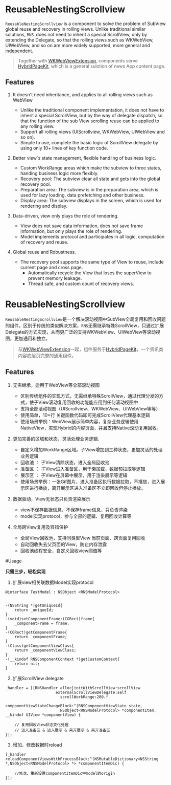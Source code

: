 # ReusableNestingScrollview

`ReusableNestingScrollview` is a component to solve the problem of SubView global reuse and recovery in rolling views. Unlike traditional similar solutions, `RNS `does not need to inherit a special ScrollView, only by extending the Delegate, so that the rolling views such as WKWebView, UIWebView, and so on are more widely supported, more general and independent. 

> Together with [WKWebViewExtension](https://github.com/dequan1331/WKWebViewExtension), components serve [HybridPageKit](https://github.com/dequan1331/HybridPageKit), which is a general sulotion of news App content page.


##	Features
1.	It doesn't need inheritance, and applies to all rolling views such as WebView
	*	Unlike the traditional component implementation, it does not have to inherit a special ScrollView, but by the way of delegate dispatch, so that the function of the sub View scrolling reuse can be applied to any rolling view.
	* Support all rolling views (UIScrollview, WKWebView, UIWebView and so on).
	* Simple to use, complete the basic logic of ScrollView delegate by using only 10+ lines of key function code.

2.	Better view`s state management, flexible handling of business logic.
	*	Custom WorkRange areas which make the subview to three states, handing business logic more flexibly.
	* 	Recovery pool: The subview clear all state and gets into the global recovery pool.
	* 	Preparation area: The subview is in the preparation area, which is used for lazy loading, data prefetching and other business.
	*	Display area: The subview displays in the screen, which is used for rendering and display.

3.	Data-driven, view only plays the role of rendering.
	*	View does not save data information, does not save frame information, but only plays the role of rendering.
	* 	Model implements protocol and participates in all logic, computation of recovery and reuse.

4.	Global reuse and Robustness.
	*	The recovery pool supports the same type of View to reuse, include current page and cross page.
		*	Automatically recycle the View that loses the superView to prevent memory leakage.
		*	Thread safe, and custom count of recovery views.

#	ReusableNestingScrollview

`ReusableNestingScrollview`是一个解决滚动视图中SubView全局复用和回收问题的组件。区别于传统的类似解决方案，`RNS`无需继承特殊ScrollView，只通过扩展Delegate的方式实现，从而更广泛的支持WKWebView、UIWebView等滚动视图，更加通用和独立。

> 与[WKWebViewExtension](https://github.com/dequan1331/WKWebViewExtension)一起，组件服务于[HybridPageKit](https://github.com/dequan1331/HybridPageKit)，一个资讯类内容底层页完整的通用组件。

##	Features

1.	无需继承，适用于WebView等全部滚动视图
	*	区别传统组件的实现方式，无需继承特殊ScrollView，通过代理分发的方式，使子View滚动复用回收的功能能应用到任何滚动视图中
	* 支持全部滚动视图（UIScrollview、WKWebView、UIWebView等等）
	* 使用简单，10+行 关键函数代码即可完成ScrollView代理基本逻辑
	* 使用场景举例：WebView展示简单内容，复杂业务逻辑使用NativeView，实现Hybrid的内容页面，并且支持Native滚动复用回收。


2.	更加完善的区域和状态，灵活处理业务逻辑.
	*	自定义增加WorkRange区域。子View增加到三种状态，更加灵活的处理业务逻辑
	* 回收池 ： 子View清除状态，进入全局回收池
	* 准备区 ： 子View进入准备区，用于懒加载，数据预拉取等逻辑
	* 展示区 ： 子View在屏幕中展示，用于渲染展示等逻辑
	* 使用场景举例：一张Gif图片，进入准备区执行数据拉取，不播放，进入展示区进行播放，离开展示区进入准备区不立即回收但停止播放。
 
3.	数据驱动，View无状态只负责渲染展示
	
	* view不保存数据信息，不保存frame信息，只负责渲染
	* model实现protocol，参与全部的逻辑、复用回收计算等

4.	全局跨View复用及容错保护
	
	*	全局View回收池，支持同类型View 当前页面、跨页面复用回收
	*	自动回收失去父页面的View，防止内存泄露
	*	回收池线程安全，自定义回收view阈值等
	

#Usage
	
**只需三步，轻松实现**
	
1.	扩展view相关联数据Model实现protocol

```objc
@interface TestModel : NSObject <RNSModelProtocol>
	
	
-(NSString *)getUniqueId{
    return _uniqueId;
}
-(void)setComponentFrame:(CGRect)frame{
    _componentFrame = frame;
}
-(CGRect)getComponentFrame{
    return _componentFrame;
}
-(Class)getComponentViewClass{
    return _componentViewClass;
}
-(__kindof RNSComponentContext *)getCustomContext{
    return nil;
}
```
2.	扩展ScrollView delegate

```objc
_handler = [[RNSHandler alloc]initWithScrollView:scrollView
                      externalScrollViewDelegate:self 
                        scrollWorkRange:200.f 
                        componentViewStateChangeBlock:^(RNSComponentViewState state, 
                        NSObject<RNSModelProtocol> *componentItem, __kindof UIView *componentView) {
    
    // 复用回收View状态变化处理
    // 进入准备区 & 进入展示 & 离开展示 & 离开准备区
}];
```
3.	增加、修改数据时reload

```objc
[_handler reloadComponentViewsWithProcessBlock:^(NSMutableDictionary<NSString *,NSObject<RNSModelProtocol> *> *componentItemDic) {        
	
	//修改、重新设置componentItemDic中model的origin
}];
```
